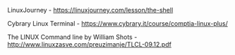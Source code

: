 LinuxJourney - https://linuxjourney.com/lesson/the-shell
 
Cybrary Linux Terminal - https://www.cybrary.it/course/comptia-linux-plus/

The LINUX Command line by William Shots - http://www.linuxzasve.com/preuzimanje/TLCL-09.12.pdf
